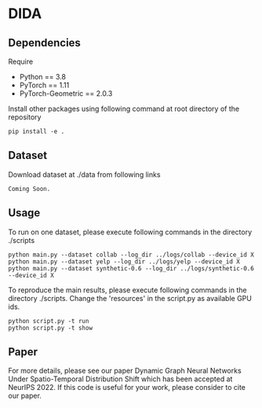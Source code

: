 # DIDA

## Dependencies

Require

- Python == 3.8
- PyTorch == 1.11
- PyTorch-Geometric == 2.0.3

Install other packages using following command at root directory of the repository

```
pip install -e .
```

## Dataset 

Download dataset at ./data from following links

```
Coming Soon.
```
## Usage

To run on one dataset, please execute following commands in the directory ./scripts

```
python main.py --dataset collab --log_dir ../logs/collab --device_id X 
python main.py --dataset yelp --log_dir ../logs/yelp --device_id X 
python main.py --dataset synthetic-0.6 --log_dir ../logs/synthetic-0.6 --device_id X 
```

To reproduce the main results, please execute following commands in the directory ./scripts. Change the 'resources' in the script.py as available GPU ids.

```
python script.py -t run
python script.py -t show
```

## Paper 

For more details, please see our paper Dynamic Graph Neural Networks Under Spatio-Temporal Distribution Shift which has been accepted at NeurIPS 2022. If this code is useful for your work, please consider to cite our paper.